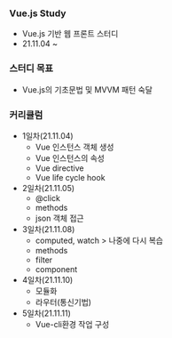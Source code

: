 ### Vue.js Study
+ Vue.js 기반 웹 프론트 스터디
+ 21.11.04 ~ 

### 스터디 목표 
+ Vue.js의 기초문법 및 MVVM 패턴 숙달

### 커리큘럼
+ 1일차(21.11.04)
  + Vue 인스턴스 객체 생성
  + Vue 인스턴스의 속성 
  + Vue directive
  + Vue life cycle hook
+ 2일차(21.11.05)
  + @click
  + methods
  + json 객체 접근 
+ 3일차(21.11.08)
  + computed, watch > 나중에 다시 복습
  + methods
  + filter
  + component
+ 4일차(21.11.10)
  + 모듈화
  + 라우터(통신기법)
+ 5일차(21.11.11)
  + Vue-cli환경 작업 구성
